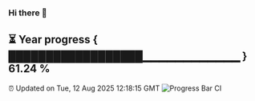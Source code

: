 ### Hi there 👋
⏳ Year progress { ██████████████████▁▁▁▁▁▁▁▁▁▁▁▁ } 61.24 %
---
⏰ Updated on Tue, 12 Aug 2025 12:18:15 GMT
![Progress Bar CI](https://github.com/Moyi321/Moyi321/workflows/Progress%20Bar%20CI/badge.svg)
